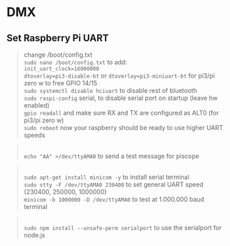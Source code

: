 # DMX

## Set Raspberry Pi UART
>change /boot/config.txt
><br> `sudo nano /boot/config.txt` to add:
><br> `init_uart_clock=16000000`
><br> `dtoverlay=pi3-disable-bt` or `dtoverlay=pi3-miniuart-bt` for pi3/pi zero w to free GPIO 14/15
><br> `sudo systemctl disable hciuart` to disable rest of bluetooth
><br> `sudo raspi-config` serial, to disable serial port on startup (leave hw enabled)
><br> `gpio readall` and make sure RX and TX are configured as ALT0 (for pi3/pi zero w)
><br> `sudo reboot`
>now your raspberry should be ready to use higher UART speeds

><br> `echo "AA" >/dev/ttyAMA0` to send a test message for piscope

><br> `sudo apt-get install minicom -y` to install serial terminal
><br> `sudo stty -F /dev/ttyAMA0 230400` to set general UART speed (230400, 250000, 1000000)
><br> `minicom -b 1000000 -D /dev/ttyAMA0` to test at 1.000.000 baud terminal

><br> `sudo npm install --unsafe-perm serialport` to use the serialport for node.js
